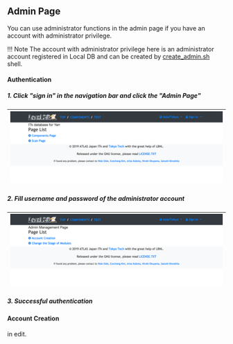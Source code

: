## Admin Page

You can use administrator functions in the admin page if you have an account with administrator privilege.

!!! Note
    The account with administrator privilege here is an administrator account registered in Local DB
    and can be created by [create_admin.sh](create_admin.md) shell.<br>

#### Authentication

##### 1. Click "sign in" in the navigation bar and click the "Admin Page"

|![Admin Authentication Page Bafore](images/viewer_admin_authenticate_0.png)|
|:-:|

##### 2. Fill username and password of the administrator account

|![Admin Authentication Page After](images/viewer_admin_authenticate_1.png)|
|:-:|

##### 3. Successful authentication

#### Account Creation

in edit.
